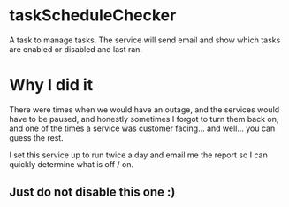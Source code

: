 # taskScheduleChecker
A task to manage tasks. The service will send email and show which tasks are enabled or disabled and last ran. 


# Why I did it
There were times when we would have an outage, and the services would have to be paused, and honestly sometimes I forgot to turn them back on, and one of the times 
a service was customer facing... and well... you can guess the rest.

I set this service up to run twice a day and email me the report so I can quickly determine what is off / on.

## Just do not disable this one :)

